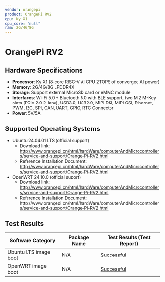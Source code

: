 ```yaml
---
vendor: orangepi
product: OrangePi RV2
cpu: Ky X1
cpu_core: "null"
ram: 2G/4G/8G
---
```


# OrangePi RV2

## Hardware Specifications

- **Processor**: Ky X1 (8-core RISC-V AI CPU 2TOPS of converged AI power)
- **Memory**: 2G/4G/8G LPDDR4X
- **Storage**: Support external MicroSD card or eMMC module
- **Interfaces**: Wi-Fi 5.0 + Bluetooth 5.0 with BLE support, two M.2 M-Key slots
(PCIe 2.0 2-lane), USB3.0, USB2.0, MIPI DSI, MIPI CSI, Ethernet, PWM, I2C, SPI, CAN, UART, GPIO, RTC Connector
- **Power**: 5V/5A

## Supported Operating Systems

- Ubuntu 24.04.01 LTS (official support)
  - Download link: <http://www.orangepi.cn/html/hardWare/computerAndMicrocontrollers/service-and-support/Orange-Pi-RV2.html>
  - Reference Installation Document: <http://www.orangepi.cn/html/hardWare/computerAndMicrocontrollers/service-and-support/Orange-Pi-RV2.html>
- OpenWRT 24.10.0 (official suport)
  - Download link: <http://www.orangepi.cn/html/hardWare/computerAndMicrocontrollers/service-and-support/Orange-Pi-RV2.html>
  - Reference Installation Document: <http://www.orangepi.cn/html/hardWare/computerAndMicrocontrollers/service-and-support/Orange-Pi-RV2.html>

## Test Results

| Software Category     | Package Name     | Test Results (Test Report)                        |
| --------------------- | ---------------- | ------------------------------------------------- |
| Ubuntu LTS image boot | N/A              | [Successful][Ubuntu LTS]                          |
| OpenWRT image boot    | N/A              | [Successful][OpenWRT]                          |

[Ubuntu LTS]: ./Ubuntu/README_LTS.md
[OpenWRT]: ./OpenWRT/README.md
